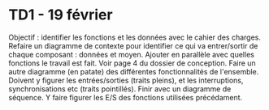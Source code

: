 # TD1 - 19 février
Objectif : identifier les fonctions et les données avec le cahier des charges.
Refaire un diagramme de contexte pour identifier ce qui va entrer/sortir de chaque composant : données et moyen. Ajouter en parallèle avec quelles fonctions le travail est fait. Voir page 4 du dossier de conception.
Faire un autre diagramme (en patate) des différentes fonctionnalités de l'ensemble. Doivent y figurer les entrées/sorties (traits pleins), et les interruptions, synchronisations etc (traits pointillés).
Finir avec un diagramme de séquence. Y faire figurer les E/S des fonctions utilisées précédament. 